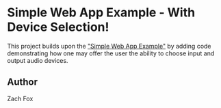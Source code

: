 # Simple Web App Example - With Device Selection!
This project builds upon the ["Simple Web App Example"](../simple) by adding code demonstrating how one may offer the user the ability to choose input and output audio devices.

## Author
Zach Fox
